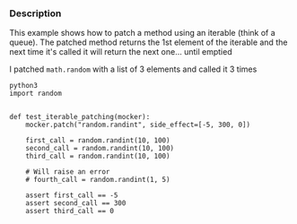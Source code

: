 ### Description
This example shows how to patch a method using an iterable (think of a queue). The patched method returns the 1st element of the iterable and the next time it's called it will return the next one... until emptied

I patched ```math.random``` with a list of 3 elements and called it 3 times

```
python3
import random


def test_iterable_patching(mocker):
    mocker.patch("random.randint", side_effect=[-5, 300, 0])

    first_call = random.randint(10, 100)
    second_call = random.randint(10, 100)
    third_call = random.randint(10, 100)
    
    # Will raise an error
    # fourth_call = random.randint(1, 5)

    assert first_call == -5
    assert second_call == 300
    assert third_call == 0
```
